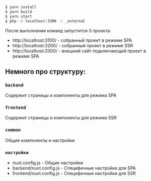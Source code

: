 ```bash
$ yarn install
$ yarn build
$ yarn start
$ php -S localhost:3300 -t _external
```

После выполнения команд запустится 3 проекта:
* http://localhost:3100/ - собранный проект в режиме SPA
* http://localhost:3200/ - собранный проект в режиме SSR
* http://localhost:3300/ - внешний сайт подключающий проект в режиме SPA

## Немного про структуру:

### `backend`
Содержит страницы и компоненты для режима SPA 

### `frontend`
Содержит страницы и компоненты для режима SSR

### `common`
Общие компоненты и настройки

### `настройки`
* nuxt.config.js - Общие настройки
* backend/nuxt.config.js - Специфичные настройки для SPA
* frontend/nuxt.config.js - Специфичные настройки для SSR
